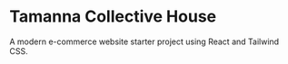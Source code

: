 # Tamanna Collective House

A modern e-commerce website starter project using React and Tailwind CSS.
